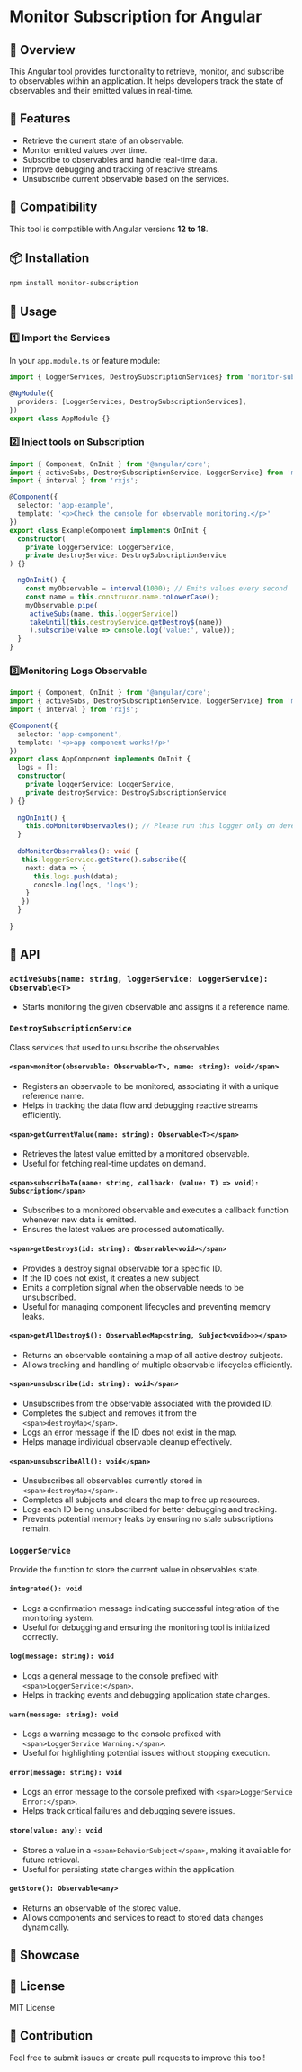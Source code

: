 # Monitor Subscription for Angular

## 📌 Overview

This Angular tool provides functionality to retrieve, monitor, and subscribe to observables within an application. It helps developers track the state of observables and their emitted values in real-time.

## 🚀 Features

* Retrieve the current state of an observable.
* Monitor emitted values over time.
* Subscribe to observables and handle real-time data.
* Improve debugging and tracking of reactive streams.
* Unsubscribe current observable based on the services.

## 🔄 Compatibility

This tool is compatible with Angular versions **12 to 18**.

## 📦 Installation

```sh
npm install monitor-subscription
```

## 🔧 Usage

### 1️⃣ Import the Services

In your `app.module.ts` or feature module:

```typescript
import { LoggerServices, DestroySubscriptionServices} from 'monitor-subscription';

@NgModule({
  providers: [LoggerServices, DestroySubscriptionServices],
})
export class AppModule {}
```

### 2️⃣ Inject tools on Subscription

```typescript
import { Component, OnInit } from '@angular/core';
import { activeSubs, DestroySubscriptionService, LoggerService} from 'monitor-subscription';
import { interval } from 'rxjs';

@Component({
  selector: 'app-example',
  template: '<p>Check the console for observable monitoring.</p>'
})
export class ExampleComponent implements OnInit {
  constructor(
	private loggerService: LoggerService,
	private destroyService: DestroySubscriptionService
) {}

  ngOnInit() {
    const myObservable = interval(1000); // Emits values every second  
    const name = this.construcor.name.toLowerCase();
    myObservable.pipe(
     activeSubs(name, this.loggerService))
     takeUntil(this.destroyService.getDestroy$(name))
     ).subscribe(value => console.log('value:', value));
  }
}
```

### 3️⃣Monitoring Logs Observable

```typescript
import { Component, OnInit } from '@angular/core';
import { activeSubs, DestroySubscriptionService, LoggerService} from 'monitor-subscription';
import { interval } from 'rxjs';

@Component({
  selector: 'app-component',
  template: '<p>app component works!/p>'
})
export class AppComponent implements OnInit {
  logs = [];
  constructor(
	private loggerService: LoggerService,
	private destroyService: DestroySubscriptionService
) {}
   
  ngOnInit() {
    this.doMonitorObservables(); // Please run this logger only on development mode. Don't use it on production!
  }
  
  doMonitorObservables(): void {
   this.loggerService.getStore().subscribe({
    next: data => {
      this.logs.push(data);
      conosle.log(logs, 'logs');
    }
   })
  }
  
}
```


## 📜 API 

### `activeSubs(name: string, loggerService: LoggerService): Observable<T>`

* Starts monitoring the given observable and assigns it a reference name.

### `DestroySubscriptionService `

Class services that used to unsubscribe the observables

#### `<span>monitor(observable: Observable<T>, name: string): void</span>`

* Registers an observable to be monitored, associating it with a unique reference name.
* Helps in tracking the data flow and debugging reactive streams efficiently.

#### `<span>getCurrentValue(name: string): Observable<T></span>`

* Retrieves the latest value emitted by a monitored observable.
* Useful for fetching real-time updates on demand.

#### `<span>subscribeTo(name: string, callback: (value: T) => void): Subscription</span>`

* Subscribes to a monitored observable and executes a callback function whenever new data is emitted.
* Ensures the latest values are processed automatically.

#### `<span>getDestroy$(id: string): Observable<void></span>`

* Provides a destroy signal observable for a specific ID.
* If the ID does not exist, it creates a new subject.
* Emits a completion signal when the observable needs to be unsubscribed.
* Useful for managing component lifecycles and preventing memory leaks.

#### `<span>getAllDestroy$(): Observable<Map<string, Subject<void>>></span>`

* Returns an observable containing a map of all active destroy subjects.
* Allows tracking and handling of multiple observable lifecycles efficiently.

#### `<span>unsubscribe(id: string): void</span>`

* Unsubscribes from the observable associated with the provided ID.
* Completes the subject and removes it from the `<span>destroyMap</span>`.
* Logs an error message if the ID does not exist in the map.
* Helps manage individual observable cleanup effectively.

#### `<span>unsubscribeAll(): void</span>`

* Unsubscribes all observables currently stored in `<span>destroyMap</span>`.
* Completes all subjects and clears the map to free up resources.
* Logs each ID being unsubscribed for better debugging and tracking.
* Prevents potential memory leaks by ensuring no stale subscriptions remain.

### `LoggerService`

Provide the function to store the current value in observables state.

#### `integrated(): void`

* Logs a confirmation message indicating successful integration of the monitoring system.
* Useful for debugging and ensuring the monitoring tool is initialized correctly.

#### `log(message: string): void`

* Logs a general message to the console prefixed with `<span>LoggerService:</span>`.
* Helps in tracking events and debugging application state changes.

#### `warn(message: string): void`

* Logs a warning message to the console prefixed with `<span>LoggerService Warning:</span>`.
* Useful for highlighting potential issues without stopping execution.

#### `error(message: string): void`

* Logs an error message to the console prefixed with `<span>LoggerService Error:</span>`.
* Helps track critical failures and debugging severe issues.

#### `store(value: any): void`

* Stores a value in a `<span>BehaviorSubject</span>`, making it available for future retrieval.
* Useful for persisting state changes within the application.

#### `getStore(): Observable<any>`

* Returns an observable of the stored value.
* Allows components and services to react to stored data changes dynamically.

## 📝 Showcase



## 📝 License

MIT License

## 🤝 Contribution

Feel free to submit issues or create pull requests to improve this tool!
